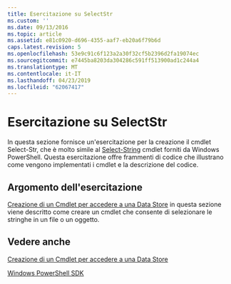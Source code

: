 ```yaml
---
title: Esercitazione su SelectStr
ms.custom: ''
ms.date: 09/13/2016
ms.topic: article
ms.assetid: e81c0920-d696-4355-aaf7-eb20a6f79b6d
caps.latest.revision: 5
ms.openlocfilehash: 53e9c91c6f123a2a30f32cf5b2396d2fa19074ec
ms.sourcegitcommit: e7445ba8203da304286c591ff513900ad1c244a4
ms.translationtype: MT
ms.contentlocale: it-IT
ms.lasthandoff: 04/23/2019
ms.locfileid: "62067417"
---
```

# <a name="selectstr-tutorial"></a>Esercitazione su SelectStr

In questa sezione fornisce un'esercitazione per la creazione il cmdlet Select-Str, che è molto simile al [Select-String](/powershell/module/microsoft.powershell.utility/select-string) cmdlet forniti da Windows PowerShell. Questa esercitazione offre frammenti di codice che illustrano come vengono implementati i cmdlet e la descrizione del codice.

## <a name="topic-in-this-tutorial"></a>Argomento dell'esercitazione

[Creazione di un Cmdlet per accedere a una Data Store](./creating-a-cmdlet-to-access-a-data-store.md) in questa sezione viene descritto come creare un cmdlet che consente di selezionare le stringhe in un file o un oggetto.

## <a name="see-also"></a>Vedere anche

[Creazione di un Cmdlet per accedere a una Data Store](./creating-a-cmdlet-to-access-a-data-store.md)

[Windows PowerShell SDK](../windows-powershell-reference.md)
